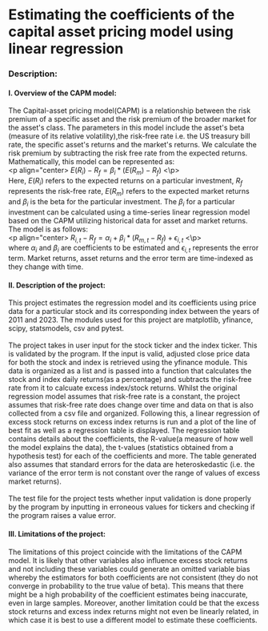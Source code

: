 # Estimating the coefficients of the capital asset pricing model using linear regression
### Description:
#### I. Overview of the CAPM model: <br>
The Capital-asset pricing model(CAPM) is a relationship between the risk premium of a specific asset and the risk premium of the broader market for the asset's class. The parameters in this model include the asset's beta (measure of its relative volatility),the risk-free rate i.e. the US treasury bill rate, the specific asset's returns and the market's returns. We calculate the risk premium by subtracting the risk free rate from the expected returns. Mathematically, this model can be represented as: <br>
                                         <p align="center> $E(R_i)-R_f=\beta_i*(E(R_m)-R_f)$ <\p> <br> 
Here, $E(R_i)$ refers to the expected returns on a particular investment, $R_f$ represents the risk-free rate, $E(R_m)$ refers to the expected market returns and $\beta_i$ is the beta for the particular investment. The $\beta_i$ for a particular investment can be calculated using a time-series linear regression model based on the CAPM utilizing historical data for asset and market returns. The model is as follows: <br>
                                         <p align="center> $R_{i,t}-R_f=\alpha_i+\beta_i*(R_{m,t}-R_f)+\epsilon_{i,t}$ <\p> <br>
where $\alpha_i$ and $\beta_i$ are coefficients to be estimated and $\epsilon_{i,t}$ represents the error term. Market returns, asset returns and the error term are time-indexed as they change with time. <br>

#### II. Description of the project: <br>
This project estimates the regression model and its coefficients using price data for a particular stock and its corresponding index between the years of 2011 and 2023. The modules used for this project are matplotlib, yfinance, scipy, statsmodels, csv and pytest. <br> <br>
The project takes in user input for the stock ticker and the index ticker. This is validated by the program. If the input is valid, adjusted close price data for both the stock and index is retrieved using the yfinance module. This data is organized as a list and is passed into a function that calculates the stock and index daily returns(as a percentage) and subtracts the risk-free rate from it to calcuate excess index/stock returns. Whilst the original regression model assumes that risk-free rate is a constant, the project assumes that risk-free rate does change over time and data on that is also collected from a csv file and organized. Following this, a linear regression of excess stock returns on excess index returns is run and a plot of the line of best fit as well as a regression table is displayed. The regression table contains details about the coefficients, the R-value(a measure of how well the model explains the data), the t-values (statistics obtained from a hypothesis test) for each of the coefficients and more. The table generated also assumes that standard errors for the data are heteroskedastic (i.e. the variance of the error term is not constant over the range of values of excess market returns). <br> <br>
The test file for the project tests whether input validation is done properly by the program by inputting in erroneous values for tickers and checking if the program raises a value error. <br>

#### III. Limitations of the project: <br>
The limitations of this project coincide with the limitations of the CAPM model. It is likely that other variables also influence excess stock returns and not including these variables could generate an omitted variable bias whereby the estimators for both coefficients are not consistent (they do not converge in probability to the true value of beta). This means that there might be a high probability of the coefficient estimates being inaccurate, even in large samples. Moreover, another limitation could be that the excess stock returns and excess index returns might not even be linearly related, in which case it is best to use a different model to estimate these coefficients.
